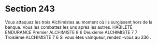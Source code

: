 # Section 243

Vous attaquez les trois Alchimistes au moment où ils surgissent hors de la banque. Vous
les combattez les uns après les autres.
HABILETÉ ENDURANCE
Premier ALCHIMISTE      8         6
Deuxième ALCHIMISTE     7         7
Troisième ALCHIMISTE    7         6
Si vous êtes vainqueur, rendez -vous au  336 .